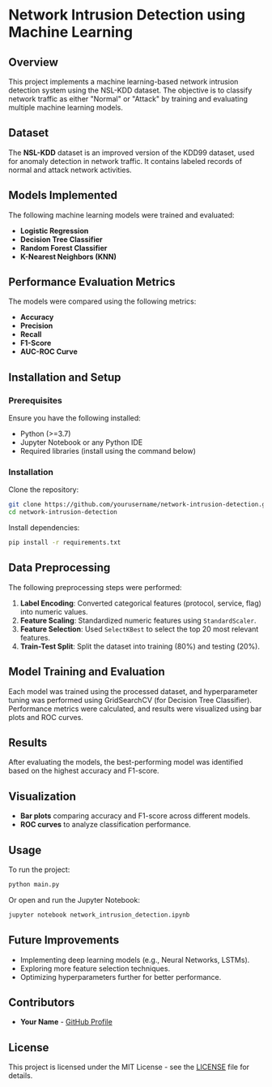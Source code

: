 # Network Intrusion Detection using Machine Learning

## Overview
This project implements a machine learning-based network intrusion detection system using the NSL-KDD dataset. The objective is to classify network traffic as either "Normal" or "Attack" by training and evaluating multiple machine learning models.

## Dataset
The **NSL-KDD** dataset is an improved version of the KDD99 dataset, used for anomaly detection in network traffic. It contains labeled records of normal and attack network activities.

## Models Implemented
The following machine learning models were trained and evaluated:
- **Logistic Regression**
- **Decision Tree Classifier**
- **Random Forest Classifier**
- **K-Nearest Neighbors (KNN)**

## Performance Evaluation Metrics
The models were compared using the following metrics:
- **Accuracy**
- **Precision**
- **Recall**
- **F1-Score**
- **AUC-ROC Curve**

## Installation and Setup
### Prerequisites
Ensure you have the following installed:
- Python (>=3.7)
- Jupyter Notebook or any Python IDE
- Required libraries (install using the command below)

### Installation
Clone the repository:
```bash
git clone https://github.com/yourusername/network-intrusion-detection.git
cd network-intrusion-detection
```
Install dependencies:
```bash
pip install -r requirements.txt
```

## Data Preprocessing
The following preprocessing steps were performed:
1. **Label Encoding**: Converted categorical features (protocol, service, flag) into numeric values.
2. **Feature Scaling**: Standardized numeric features using `StandardScaler`.
3. **Feature Selection**: Used `SelectKBest` to select the top 20 most relevant features.
4. **Train-Test Split**: Split the dataset into training (80%) and testing (20%).

## Model Training and Evaluation
Each model was trained using the processed dataset, and hyperparameter tuning was performed using GridSearchCV (for Decision Tree Classifier). Performance metrics were calculated, and results were visualized using bar plots and ROC curves.

## Results
After evaluating the models, the best-performing model was identified based on the highest accuracy and F1-score.

## Visualization
- **Bar plots** comparing accuracy and F1-score across different models.
- **ROC curves** to analyze classification performance.

## Usage
To run the project:
```bash
python main.py
```
Or open and run the Jupyter Notebook:
```bash
jupyter notebook network_intrusion_detection.ipynb
```

## Future Improvements
- Implementing deep learning models (e.g., Neural Networks, LSTMs).
- Exploring more feature selection techniques.
- Optimizing hyperparameters further for better performance.

## Contributors
- **Your Name** - [GitHub Profile](https://github.com/yourusername)

## License
This project is licensed under the MIT License - see the [LICENSE](LICENSE) file for details.

